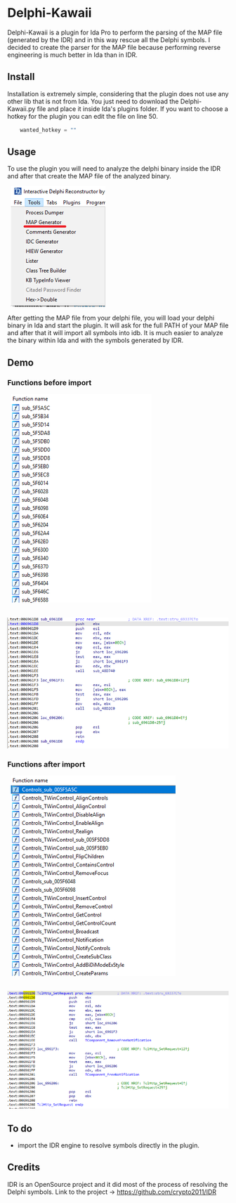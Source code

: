 # Delphi-Kawaii

Delphi-Kawaii is a plugin for Ida Pro to perform the parsing of the MAP file (generated by the IDR) and in this way rescue all the Delphi symbols. I decided to create the parser for the MAP file because performing reverse engineering is much better in Ida than in IDR.


## Install

Installation is extremely simple, considering that the plugin does not use any other lib that is not from Ida. You just need to download the Delphi-Kawaii.py file and place it inside Ida's plugins folder. If you want to choose a hotkey for the plugin you can edit the file on line 50.
```python
    wanted_hotkey = ""
```
## Usage

To use the plugin you will need to analyze the delphi binary inside the IDR and after that create the MAP file of the analyzed binary.

&nbsp;
![App Screenshot](https://github.com/Xienim/Delphi-Kawaii/blob/main/IDR.png)

After getting the MAP file from your delphi file, you will load your delphi binary in Ida and start the plugin. It will ask for the full PATH of your MAP file and after that it will import all symbols into idb. It is much easier to analyze the binary within Ida and with the symbols generated by IDR.

## Demo

### Functions before import

&nbsp;
![App Screenshot](https://github.com/Xienim/Delphi-Kawaii/blob/main/Func_Before.png)

&nbsp;
![App Screenshot](https://github.com/Xienim/Delphi-Kawaii/blob/main/Dis_Before.png)

### Functions after import

&nbsp;
![App Screenshot](https://github.com/Xienim/Delphi-Kawaii/blob/main/Func_After.png)

&nbsp;
![App Screenshot](https://github.com/Xienim/Delphi-Kawaii/blob/main/Dis_After.png)

## To do
- import the IDR engine to resolve symbols directly in the plugin.

## Credits

IDR is an OpenSource project and it did most of the process of resolving the Delphi symbols. Link to the project -> https://github.com/crypto2011/IDR
